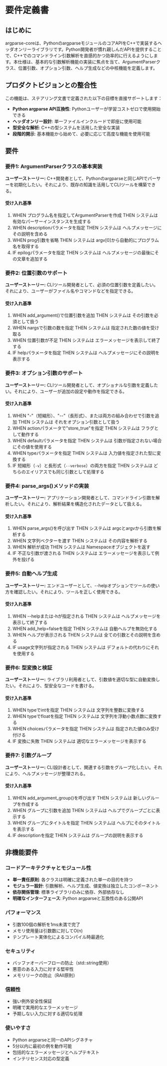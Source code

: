 # 要件定義書

## はじめに

argparse-coreは、PythonのargparseモジュールのコアAPIをC++で実装するヘッダオンリーライブラリです。Python開発者が慣れ親しんだAPIを提供することで、C++でのコマンドライン引数解析を直感的かつ効率的に行えるようにします。本仕様は、基本的な引数解析機能の実装に焦点を当て、ArgumentParserクラス、位置引数、オプション引数、ヘルプ生成などの中核機能を定義します。

## プロダクトビジョンとの整合性

この機能は、ステアリング文書で定義された以下の目標を直接サポートします：

- **Python argparse API互換性**: Pythonユーザーが学習コストゼロで使用開始できる
- **ヘッダオンリー設計**: 単一ファイルインクルードで即座に使用可能
- **型安全な解析**: C++の型システムを活用した安全な実装
- **段階的開示**: 基本機能から始めて、必要に応じて高度な機能を使用可能

## 要件

### 要件1: ArgumentParserクラスの基本実装

**ユーザーストーリー:** C++開発者として、Pythonのargparseと同じAPIでパーサーを初期化したい。それにより、既存の知識を活用してCLIツールを構築できる。

#### 受け入れ基準

1. WHEN プログラム名を指定してArgumentParserを作成 THEN システムは 有効なパーサーインスタンスを生成する
2. WHEN descriptionパラメータを指定 THEN システムは ヘルプメッセージにその説明を含める
3. WHEN prog引数を省略 THEN システムは argv[0]から自動的にプログラム名を取得する
4. IF epilogパラメータを指定 THEN システムは ヘルプメッセージの最後にその文章を追加する

### 要件2: 位置引数のサポート

**ユーザーストーリー:** CLIツール開発者として、必須の位置引数を定義したい。それにより、ユーザーがファイル名やコマンドなどを指定できる。

#### 受け入れ基準

1. WHEN add_argument()で位置引数を追加 THEN システムは その引数を必須として扱う
2. WHEN nargsで引数の数を指定 THEN システムは 指定された数の値を受け取る
3. WHEN 位置引数が不足 THEN システムは エラーメッセージを表示して終了する
4. IF helpパラメータを指定 THEN システムは ヘルプメッセージにその説明を表示する

### 要件3: オプション引数のサポート

**ユーザーストーリー:** CLIツール開発者として、オプショナルな引数を定義したい。それにより、ユーザーが追加の設定や動作を指定できる。

#### 受け入れ基準

1. WHEN "-"（短縮形）、"--"（長形式）、または両方の組み合わせで引数を追加 THEN システムは それをオプション引数として扱う
2. WHEN actionパラメータで"store_true"を指定 THEN システムは フラグとして動作する
3. WHEN defaultパラメータを指定 THEN システムは 引数が指定されない場合にその値を使用する
4. WHEN typeパラメータを指定 THEN システムは 入力値を指定された型に変換する
5. IF 短縮形（`-v`）と長形式（`--verbose`）の両方を指定 THEN システムは どちらのエイリアスでも同じ引数として処理する

### 要件4: parse_args()メソッドの実装

**ユーザーストーリー:** アプリケーション開発者として、コマンドライン引数を解析したい。それにより、解析結果を構造化されたデータとして扱える。

#### 受け入れ基準

1. WHEN parse_args()を呼び出す THEN システムは argcとargvから引数を解析する
2. WHEN 文字列ベクターを渡す THEN システムは その内容を解析する
3. WHEN 解析が成功 THEN システムは Namespaceオブジェクトを返す
4. IF 不正な引数が渡される THEN システムは エラーメッセージを表示して例外を投げる

### 要件5: 自動ヘルプ生成

**ユーザーストーリー:** エンドユーザーとして、--helpオプションでツールの使い方を確認したい。それにより、ツールを正しく使用できる。

#### 受け入れ基準

1. WHEN --helpまたは-hが指定される THEN システムは ヘルプメッセージを表示して終了する
2. WHEN add_help=falseを指定 THEN システムは 自動ヘルプを無効化する
3. WHEN ヘルプが表示される THEN システムは 全ての引数とその説明を含める
4. IF usage文字列が指定される THEN システムは デフォルトの代わりにそれを使用する

### 要件6: 型変換と検証

**ユーザーストーリー:** ライブラリ利用者として、引数値を適切な型に自動変換したい。それにより、型安全なコードを書ける。

#### 受け入れ基準

1. WHEN typeでintを指定 THEN システムは 文字列を整数に変換する
2. WHEN typeでfloatを指定 THEN システムは 文字列を浮動小数点数に変換する
3. WHEN choicesパラメータを指定 THEN システムは 指定された値のみ受け付ける
4. IF 変換に失敗 THEN システムは 適切なエラーメッセージを表示する

### 要件7: 引数グループ

**ユーザーストーリー:** CLI設計者として、関連する引数をグループ化したい。それにより、ヘルプメッセージが整理される。

#### 受け入れ基準

1. WHEN add_argument_group()を呼び出す THEN システムは 新しいグループを作成する
2. WHEN グループに引数を追加 THEN システムは ヘルプでグループごとに表示する
3. WHEN グループにタイトルを指定 THEN システムは ヘルプにそのタイトルを表示する
4. IF descriptionを指定 THEN システムは グループの説明を表示する

## 非機能要件

### コードアーキテクチャとモジュール性
- **単一責任原則**: 各クラスは明確に定義された単一の目的を持つ
- **モジュラー設計**: 引数解析、ヘルプ生成、値変換は独立したコンポーネント
- **依存関係管理**: 標準ライブラリのみに依存、外部依存なし
- **明確なインターフェース**: Python argparseと互換性のある公開API

### パフォーマンス
- 引数100個の解析を1ms未満で完了
- メモリ使用量は引数数に対してO(n)
- テンプレート実体化によるコンパイル時最適化

### セキュリティ
- バッファオーバーフローの防止（std::string使用）
- 悪意のある入力に対する堅牢性
- メモリリークの防止（RAII原則）

### 信頼性
- 強い例外安全性保証
- 明確で実用的なエラーメッセージ
- 予期しない入力に対する適切な処理

### 使いやすさ
- Python argparseと同一のAPIシグネチャ
- 5分以内に最初の例を動作可能
- 包括的なエラーメッセージとヘルプテキスト
- インテリセンス対応の型定義